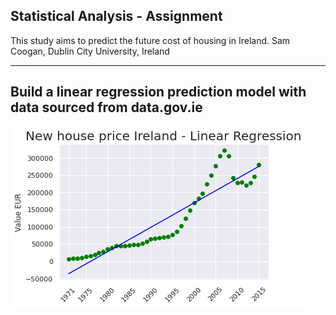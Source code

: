 ## Statistical Analysis - Assignment

This study aims to predict the future cost of housing in Ireland.
Sam Coogan, Dublin City University, Ireland <br>

---
Build a linear regression prediction model with data sourced from data.gov.ie <br>
---

![house cost linear regression](/res/new_house_linear_regression.png)
